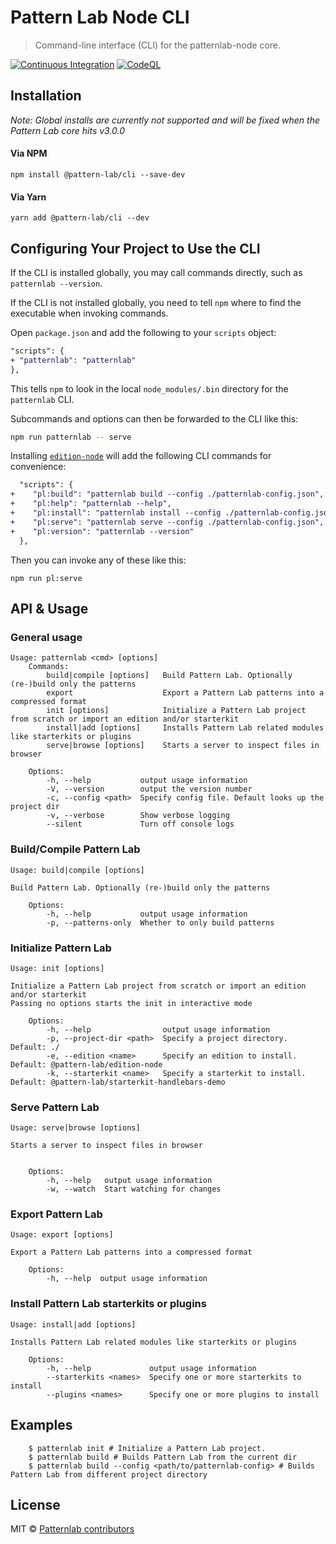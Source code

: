 # Pattern Lab Node CLI

> Command-line interface (CLI) for the patternlab-node core.

[![Continuous Integration](https://github.com/pattern-lab/patternlab-node/actions/workflows/continuous-integration.yml/badge.svg?branch=dev)](https://github.com/pattern-lab/patternlab-node/actions/workflows/continuous-integration.yml)
[![CodeQL](https://github.com/pattern-lab/patternlab-node/actions/workflows/codeql-analysis.yml/badge.svg?branch=dev)](https://github.com/pattern-lab/patternlab-node/actions/workflows/codeql-analysis.yml)


## Installation
*Note: Global installs are currently not supported and will be fixed when the Pattern Lab core hits v3.0.0*

#### Via NPM
`npm install @pattern-lab/cli --save-dev`

#### Via Yarn
`yarn add @pattern-lab/cli --dev`

## Configuring Your Project to Use the CLI

If the CLI is installed globally, you may call commands directly, such as `patternlab --version`.

If the CLI is not installed globally, you need to tell `npm` where to find the executable when invoking commands.

Open `package.json` and add the following to your `scripts` object:

```diff
"scripts": {
+ "patternlab": "patternlab"
},
```
This tells `npm` to look in the local `node_modules/.bin` directory for the `patternlab` CLI.

Subcommands and options can then be forwarded to the CLI like this:

```bash
npm run patternlab -- serve
```

Installing [`edition-node`](https://github.com/pattern-lab/patternlab-node/tree/master/packages/edition-node) will add the following CLI commands for convenience:

```diff
  "scripts": {
+    "pl:build": "patternlab build --config ./patternlab-config.json",
+    "pl:help": "patternlab --help",
+    "pl:install": "patternlab install --config ./patternlab-config.json",
+    "pl:serve": "patternlab serve --config ./patternlab-config.json",
+    "pl:version": "patternlab --version"
  },
```

Then you can invoke any of these like this:

```
npm run pl:serve
```

## API & Usage
### General usage
```
Usage: patternlab <cmd> [options]
	Commands:
		build|compile [options]   Build Pattern Lab. Optionally (re-)build only the patterns
		export                    Export a Pattern Lab patterns into a compressed format
		init [options]            Initialize a Pattern Lab project from scratch or import an edition and/or starterkit
	    install|add [options]     Installs Pattern Lab related modules like starterkits or plugins
		serve|browse [options]    Starts a server to inspect files in browser

	Options:
		-h, --help           output usage information
		-V, --version        output the version number
		-c, --config <path>  Specify config file. Default looks up the project dir
		-v, --verbose        Show verbose logging
		--silent             Turn off console logs
```

### Build/Compile Pattern Lab
```
Usage: build|compile [options]

Build Pattern Lab. Optionally (re-)build only the patterns

	Options:
		-h, --help           output usage information
		-p, --patterns-only  Whether to only build patterns
```

### Initialize Pattern Lab
```
Usage: init [options]

Initialize a Pattern Lab project from scratch or import an edition and/or starterkit
Passing no options starts the init in interactive mode

	Options:
		-h, --help                output usage information
		-p, --project-dir <path>  Specify a project directory. Default: ./
		-e, --edition <name>      Specify an edition to install. Default: @pattern-lab/edition-node
		-k, --starterkit <name>   Specify a starterkit to install. Default: @pattern-lab/starterkit-handlebars-demo
```

### Serve Pattern Lab
```
Usage: serve|browse [options]

Starts a server to inspect files in browser


	Options:
		-h, --help   output usage information
		-w, --watch  Start watching for changes
```

### Export Pattern Lab
```
Usage: export [options]

Export a Pattern Lab patterns into a compressed format

	Options:
		-h, --help  output usage information
```

### Install Pattern Lab starterkits or plugins
```
Usage: install|add [options]

Installs Pattern Lab related modules like starterkits or plugins

	Options:
		-h, --help             output usage information
		--starterkits <names>  Specify one or more starterkits to install
		--plugins <names>      Specify one or more plugins to install

```

## Examples
```
    $ patternlab init # Initialize a Pattern Lab project.
    $ patternlab build # Builds Pattern Lab from the current dir
    $ patternlab build --config <path/to/patternlab-config> # Builds Pattern Lab from different project directory
```
## License
MIT © [Patternlab contributors](https://github.com/pattern-lab/patternlab-node/blob/master/CODEOWNERS)
